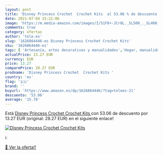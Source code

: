 ```yaml
---
layout: post
title: 'Disney Princess Crochet  Crochet Kits  al 53.06 % de descuento'
date: 2021-07-04 15:21:06
image: 'https://m.media-amazon.com/images/I/51F8+-JCr8L._SL500_._SL400_.jpg'
comments: true
category: ofertas
author: 'tole.es'
slug: '1626864446-es Disney Princess Crochet Crochet Kits'
sku: '1626864446-es'
tags: [ 'Artesanía, artes decorativas y manualidades','Hogar, manualidades y estilos de vida','Libros', ]
actualPrice: 13.27 EUR
currency: EUR
price: 13.27
comparePrice: 28.27 EUR
prodname: 'Disney Princess Crochet  Crochet Kits '
country: 'es'
flag: '🇪🇸'
brand: ''
buyurl: 'https://www.amazon.es/dp/1626864446/?tag=tolees-21'
descuento: '53.06'
average: '15.78'
---
```


Está [Disney Princess Crochet  Crochet Kits ](https://www.amazon.es/dp/1626864446/?tag=tolees-21) con 53.06 de descuento por 13.27 EUR (original: 28.27 EUR) en el siguiente enlace!

[![Disney Princess Crochet  Crochet Kits ](https://m.media-amazon.com/images/I/51F8+-JCr8L._SL500_._SL400_.jpg)](https://www.amazon.es/dp/1626864446/?tag=tolees-21)

ℹ️:


[🛒 Ver la oferta!!](https://www.amazon.es/dp/1626864446/?tag=tolees-21)
